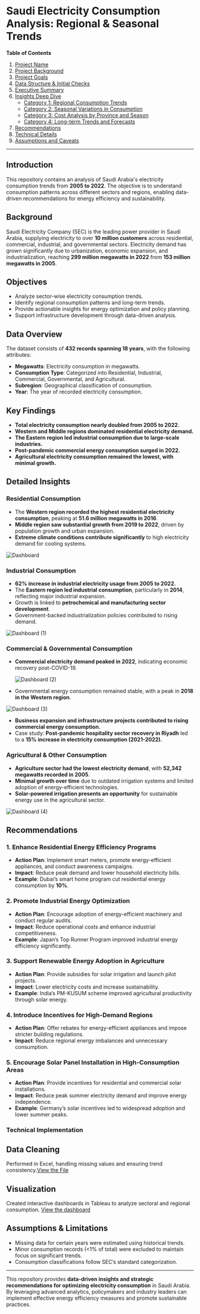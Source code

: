 # Saudi Electricity Consumption Analysis: Regional & Seasonal Trends

**Table of Contents**

1. [Project Name](#project-name)
2. [Project Background](#project-background)
3. [Project Goals](#project-goals)
4. [Data Structure & Initial Checks](#data-structure--initial-checks)
5. [Executive Summary](#executive-summary)
6. [Insights Deep Dive](#insights-deep-dive)
   - [Category 1: Regional Consumption Trends](#category-1-regional-consumption-trends)
   - [Category 2: Seasonal Variations in Consumption](#category-2-seasonal-variations-in-consumption)
   - [Category 3: Cost Analysis by Province and Season](#category-3-cost-analysis-by-province-and-season)
   - [Category 4: Long-term Trends and Forecasts](#category-4-long-term-trends-and-forecasts)
7. [Recommendations](#recommendations)
8. [Technical Details](#technical-details)
9. [Assumptions and Caveats](#assumptions-and-caveats)

---

## Introduction

This repository contains an analysis of Saudi Arabia's electricity consumption trends from **2005 to 2022**. The objective is to understand consumption patterns across different sectors and regions, enabling data-driven recommendations for energy efficiency and sustainability.

## Background

Saudi Electricity Company (SEC) is the leading power provider in Saudi Arabia, supplying electricity to over **10 million customers** across residential, commercial, industrial, and governmental sectors. Electricity demand has grown significantly due to urbanization, economic expansion, and industrialization, reaching **299 million megawatts in 2022** from **153 million megawatts in 2005**.

## Objectives

- Analyze sector-wise electricity consumption trends.
- Identify regional consumption patterns and long-term trends.
- Provide actionable insights for energy optimization and policy planning.
- Support infrastructure development through data-driven analysis.

## Data Overview

The dataset consists of **432 records spanning 18 years**, with the following attributes:

- **Megawatts**: Electricity consumption in megawatts.
- **Consumption Type**: Categorized into Residential, Industrial, Commercial, Governmental, and Agricultural.
- **Subregion**: Geographical classification of consumption.
- **Year**: The year of recorded electricity consumption.

## Key Findings

- **Total electricity consumption nearly doubled from 2005 to 2022.**
- **Western and Middle regions dominated residential electricity demand.**
- **The Eastern region led industrial consumption due to large-scale industries.**
- **Post-pandemic commercial energy consumption surged in 2022.**
- **Agricultural electricity consumption remained the lowest, with minimal growth.**

## Detailed Insights

### Residential Consumption

- The **Western region recorded the highest residential electricity consumption**, peaking at **51.6 million megawatts in 2016**.
- **Middle region saw substantial growth from 2019 to 2022**, driven by population growth and urban expansion.
- **Extreme climate conditions contribute significantly** to high electricity demand for cooling systems.
  
![Dashboard](https://github.com/user-attachments/assets/c89fecb1-c36a-42dc-9bd8-34bed577fce8)

### Industrial Consumption

- **62% increase in industrial electricity usage from 2005 to 2022.**
- The **Eastern region led industrial consumption**, particularly in **2014**, reflecting major industrial expansion.
- Growth is linked to **petrochemical and manufacturing sector development**.
- Government-backed industrialization policies contributed to rising demand.
  
![Dashboard (1)](https://github.com/user-attachments/assets/2d83332f-dcfb-4b2a-9610-ac1c05324f16)

### Commercial & Governmental Consumption

- **Commercial electricity demand peaked in 2022**, indicating economic recovery post-COVID-19.
  
  ![Dashboard (2)](https://github.com/user-attachments/assets/16207286-570d-494c-9484-82cae331cda3)

- Governmental energy consumption remained stable, with a peak in **2018 in the Western region**.
  
![Dashboard (3)](https://github.com/user-attachments/assets/f6cb26e1-5075-4c27-8ddf-e15f7e3d5f22)

- **Business expansion and infrastructure projects contributed to rising commercial energy consumption.**
- Case study: **Post-pandemic hospitality sector recovery in Riyadh** led to a **15% increase in electricity consumption (2021-2022).**

### Agricultural & Other Consumption

- **Agriculture sector had the lowest electricity demand**, with **52,342 megawatts recorded in 2005**.
- **Minimal growth over time** due to outdated irrigation systems and limited adoption of energy-efficient technologies.
- **Solar-powered irrigation presents an opportunity** for sustainable energy use in the agricultural sector.
  
![Dashboard (4)](https://github.com/user-attachments/assets/e6fc5390-59d6-434b-9edb-629298ce2ba8)

## Recommendations

### 1. Enhance Residential Energy Efficiency Programs
- **Action Plan**: Implement smart meters, promote energy-efficient appliances, and conduct awareness campaigns.
- **Impact**: Reduce peak demand and lower household electricity bills.
- **Example**: Dubai’s smart home program cut residential energy consumption by **10%**.

### 2. Promote Industrial Energy Optimization
- **Action Plan**: Encourage adoption of energy-efficient machinery and conduct regular audits.
- **Impact**: Reduce operational costs and enhance industrial competitiveness.
- **Example**: Japan’s Top Runner Program improved industrial energy efficiency significantly.

### 3. Support Renewable Energy Adoption in Agriculture
- **Action Plan**: Provide subsidies for solar irrigation and launch pilot projects.
- **Impact**: Lower electricity costs and increase sustainability.
- **Example**: India’s PM-KUSUM scheme improved agricultural productivity through solar energy.

### 4. Introduce Incentives for High-Demand Regions
- **Action Plan**: Offer rebates for energy-efficient appliances and impose stricter building regulations.
- **Impact**: Reduce regional energy imbalances and unnecessary consumption.

### 5. Encourage Solar Panel Installation in High-Consumption Areas
- **Action Plan**: Provide incentives for residential and commercial solar installations.
- **Impact**: Reduce peak summer electricity demand and improve energy independence.
- **Example**: Germany’s solar incentives led to widespread adoption and lower summer peaks.

### Technical Implementation

## Data Cleaning
Performed in Excel, handling missing values and ensuring trend consistency.[View the File](https://github.com/amr-salah92/SaudiArabia_Electricity/blob/main/SaudiElectricity.csv)  

## Visualization
Created interactive dashboards in Tableau to analyze sectoral and regional consumption. [View the dashboard](https://public.tableau.com/app/profile/amr.salah6779/viz/electricity_17392262053380/Dashboard1)


## Assumptions & Limitations

- Missing data for certain years were estimated using historical trends.
- Minor consumption records (<1% of total) were excluded to maintain focus on significant trends.
- Consumption classifications follow SEC’s standard categorization.

---

This repository provides **data-driven insights and strategic recommendations for optimizing electricity consumption** in Saudi Arabia. By leveraging advanced analytics, policymakers and industry leaders can implement effective energy efficiency measures and promote sustainable practices.

